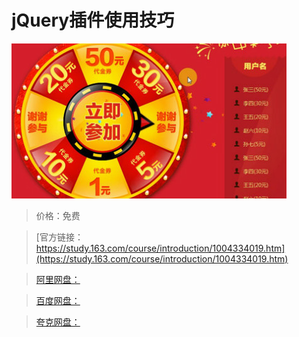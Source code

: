 # jQuery插件使用技巧

![img](../../../assets/study163/free/A73477765EF8E23DAB3FF404A4F9A070.jpg)

> 价格：免费

> [官方链接：https://study.163.com/course/introduction/1004334019.htm](https://study.163.com/course/introduction/1004334019.htm)

> [阿里网盘：]()

> [百度网盘：]()

> [夸克网盘：]()
